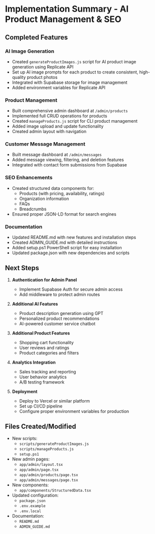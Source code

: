 # Implementation Summary - AI Product Management & SEO

## Completed Features

### AI Image Generation
- Created `generateProductImages.js` script for AI product image generation using Replicate API
- Set up AI image prompts for each product to create consistent, high-quality product photos
- Integrated with Supabase storage for image management
- Added environment variables for Replicate API

### Product Management
- Built comprehensive admin dashboard at `/admin/products`
- Implemented full CRUD operations for products
- Created `manageProducts.js` script for CLI product management
- Added image upload and update functionality
- Created admin layout with navigation

### Customer Message Management
- Built message dashboard at `/admin/messages`
- Added message viewing, filtering, and deletion features
- Integrated with contact form submissions from Supabase

### SEO Enhancements
- Created structured data components for:
  - Products (with pricing, availability, ratings)
  - Organization information
  - FAQs
  - Breadcrumbs
- Ensured proper JSON-LD format for search engines

### Documentation
- Updated README.md with new features and installation steps
- Created ADMIN_GUIDE.md with detailed instructions
- Added setup.ps1 PowerShell script for easy installation
- Updated package.json with new dependencies and scripts

## Next Steps

1. **Authentication for Admin Panel**
   - Implement Supabase Auth for secure admin access
   - Add middleware to protect admin routes

2. **Additional AI Features**
   - Product description generation using GPT
   - Personalized product recommendations
   - AI-powered customer service chatbot

3. **Additional Product Features**
   - Shopping cart functionality
   - User reviews and ratings
   - Product categories and filters

4. **Analytics Integration**
   - Sales tracking and reporting
   - User behavior analytics
   - A/B testing framework

5. **Deployment**
   - Deploy to Vercel or similar platform
   - Set up CI/CD pipeline
   - Configure proper environment variables for production

## Files Created/Modified
- New scripts:
  - `scripts/generateProductImages.js`
  - `scripts/manageProducts.js`
  - `setup.ps1`
- New admin pages:
  - `app/admin/layout.tsx`
  - `app/admin/page.tsx`
  - `app/admin/products/page.tsx`
  - `app/admin/messages/page.tsx`
- New components:
  - `app/components/StructuredData.tsx`
- Updated configuration:
  - `package.json`
  - `.env.example`
  - `.env.local`
- Documentation:
  - `README.md`
  - `ADMIN_GUIDE.md`
